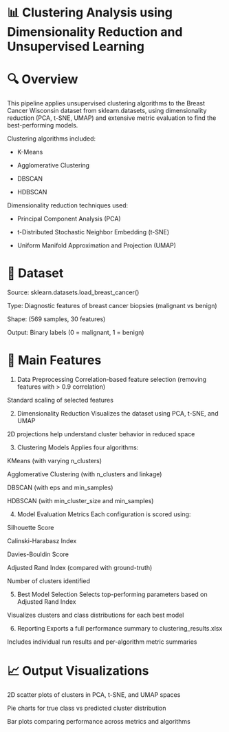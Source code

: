 # 📊 Clustering Analysis using Dimensionality Reduction and Unsupervised Learning
# 🔍 Overview
This pipeline applies unsupervised clustering algorithms to the Breast Cancer Wisconsin dataset from sklearn.datasets, using dimensionality reduction (PCA, t-SNE, UMAP) and extensive metric evaluation to find the best-performing models.

Clustering algorithms included:
- K-Means

- Agglomerative Clustering

- DBSCAN

- HDBSCAN

Dimensionality reduction techniques used:

+ Principal Component Analysis (PCA)

+ t-Distributed Stochastic Neighbor Embedding (t-SNE)

+ Uniform Manifold Approximation and Projection (UMAP)
# 🧪 Dataset
Source: sklearn.datasets.load_breast_cancer()

Type: Diagnostic features of breast cancer biopsies (malignant vs benign)

Shape: (569 samples, 30 features)

Output: Binary labels (0 = malignant, 1 = benign)

# 🧰 Main Features
1. Data Preprocessing
Correlation-based feature selection (removing features with > 0.9 correlation)

Standard scaling of selected features

2. Dimensionality Reduction
Visualizes the dataset using PCA, t-SNE, and UMAP

2D projections help understand cluster behavior in reduced space

3. Clustering Models
Applies four algorithms:

KMeans (with varying n_clusters)

Agglomerative Clustering (with n_clusters and linkage)

DBSCAN (with eps and min_samples)

HDBSCAN (with min_cluster_size and min_samples)

4. Model Evaluation Metrics
Each configuration is scored using:

Silhouette Score

Calinski-Harabasz Index

Davies-Bouldin Score

Adjusted Rand Index (compared with ground-truth)

Number of clusters identified

5. Best Model Selection
Selects top-performing parameters based on Adjusted Rand Index

Visualizes clusters and class distributions for each best model

6. Reporting
Exports a full performance summary to clustering_results.xlsx

Includes individual run results and per-algorithm metric summaries

# 📈 Output Visualizations
2D scatter plots of clusters in PCA, t-SNE, and UMAP spaces

Pie charts for true class vs predicted cluster distribution

Bar plots comparing performance across metrics and algorithms